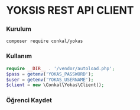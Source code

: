 # YOKSIS REST API CLIENT

### Kurulum
```
composer require conkal/yokas 
```
### Kullanım
```php
require __DIR__ . '/vendor/autoload.php';
$pass = getenv('YOKAS_PASSWORD');
$user = getenv('YOKAS_USERNAME');
$client = new \Conkal\Yokas\Client(); 
```
### Öğrenci Kaydet
```php


```
